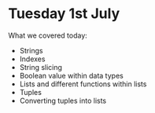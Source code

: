# Tuesday 1st July
What we covered today: 
- Strings
- Indexes
- String slicing
- Boolean value within data types
- Lists and different functions within lists
- Tuples
- Converting tuples into lists
